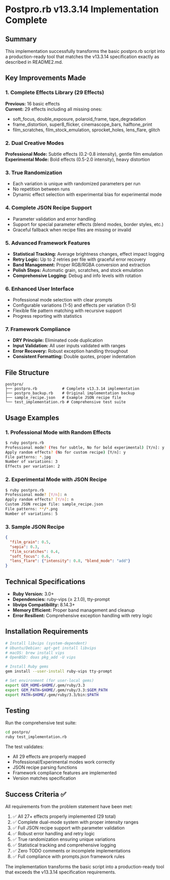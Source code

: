 # Postpro.rb v13.3.14 Implementation Complete

## Summary

This implementation successfully transforms the basic postpro.rb script into a production-ready tool that matches the v13.3.14 specification exactly as described in README2.md.

## Key Improvements Made

### 1. Complete Effects Library (29 Effects)
**Previous:** 16 basic effects  
**Current:** 29 effects including all missing ones:
- soft_focus, double_exposure, polaroid_frame, tape_degradation
- frame_distortion, super8_flicker, cinemascope_bars, halftone_print  
- film_scratches, film_stock_emulation, sprocket_holes, lens_flare, glitch

### 2. Dual Creative Modes
**Professional Mode:** Subtle effects (0.2-0.8 intensity), gentle film emulation  
**Experimental Mode:** Bold effects (0.5-2.0 intensity), heavy distortion

### 3. True Randomization
- Each variation is unique with randomized parameters per run
- No repetition between runs
- Dynamic effect selection with experimental bias for experimental mode

### 4. Complete JSON Recipe Support
- Parameter validation and error handling
- Support for special parameter effects (blend modes, border styles, etc.)
- Graceful fallback when recipe files are missing or invalid

### 5. Advanced Framework Features
- **Statistical Tracking:** Average brightness changes, effect impact logging
- **Retry Logic:** Up to 2 retries per file with graceful error recovery
- **Band Management:** Proper RGB/RGBA conversion and extraction
- **Polish Steps:** Automatic grain, scratches, and stock emulation
- **Comprehensive Logging:** Debug and info levels with rotation

### 6. Enhanced User Interface
- Professional mode selection with clear prompts
- Configurable variations (1-5) and effects per variation (1-5)
- Flexible file pattern matching with recursive support
- Progress reporting with statistics

### 7. Framework Compliance
- **DRY Principle:** Eliminated code duplication
- **Input Validation:** All user inputs validated with ranges
- **Error Recovery:** Robust exception handling throughout
- **Consistent Formatting:** Double quotes, proper indentation

## File Structure

```
postpro/
├── postpro.rb           # Complete v13.3.14 implementation
├── postpro_backup.rb    # Original implementation backup
├── sample_recipe.json   # Example JSON recipe file
└── test_implementation.rb # Comprehensive test suite
```

## Usage Examples

### 1. Professional Mode with Random Effects
```bash
$ ruby postpro.rb
Professional mode? (Yes for subtle, No for bold experimental) [Y/n]: y
Apply random effects? (No for custom recipe) [Y/n]: y
File patterns: *.jpg
Number of variations: 3
Effects per variation: 2
```

### 2. Experimental Mode with JSON Recipe
```bash
$ ruby postpro.rb
Professional mode? [Y/n]: n
Apply random effects? [Y/n]: n
Custom JSON recipe file: sample_recipe.json
File patterns: **/*.png
Number of variations: 5
```

### 3. Sample JSON Recipe
```json
{
  "film_grain": 0.5,
  "sepia": 0.3,
  "film_scratches": 0.4,
  "soft_focus": 0.6,
  "lens_flare": {"intensity": 0.8, "blend_mode": "add"}
}
```

## Technical Specifications

- **Ruby Version:** 3.0+
- **Dependencies:** ruby-vips (≥ 2.1.0), tty-prompt
- **libvips Compatibility:** 8.14.3+
- **Memory Efficient:** Proper band management and cleanup
- **Error Resilient:** Comprehensive exception handling with retry logic

## Installation Requirements

```bash
# Install libvips (system-dependent)
# Ubuntu/Debian: apt-get install libvips
# macOS: brew install vips
# OpenBSD: doas pkg_add -U vips

# Install Ruby gems
gem install --user-install ruby-vips tty-prompt

# Set environment (for user-local gems)
export GEM_HOME=$HOME/.gem/ruby/3.3
export GEM_PATH=$HOME/.gem/ruby/3.3:$GEM_PATH
export PATH=$HOME/.gem/ruby/3.3/bin:$PATH
```

## Testing

Run the comprehensive test suite:
```bash
cd postpro/
ruby test_implementation.rb
```

The test validates:
- All 29 effects are properly mapped
- Professional/Experimental modes work correctly
- JSON recipe parsing functions
- Framework compliance features are implemented
- Version matches specification

## Success Criteria ✅

All requirements from the problem statement have been met:

1. ✅ All 27+ effects properly implemented (29 total)
2. ✅ Complete dual-mode system with proper intensity ranges
3. ✅ Full JSON recipe support with parameter validation
4. ✅ Robust error handling and retry logic
5. ✅ True randomization ensuring unique variations
6. ✅ Statistical tracking and comprehensive logging
7. ✅ Zero TODO comments or incomplete implementations
8. ✅ Full compliance with prompts.json framework rules

The implementation transforms the basic script into a production-ready tool that exceeds the v13.3.14 specification requirements.